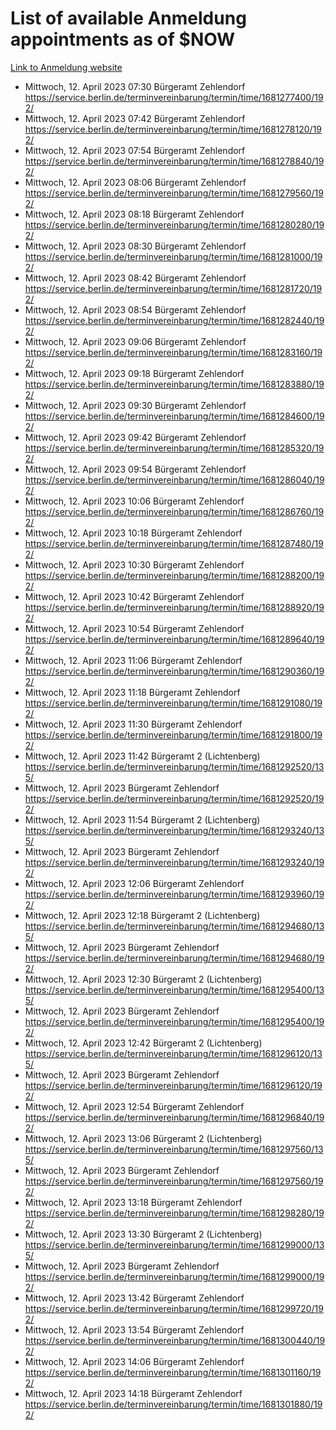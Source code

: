 # List of available Anmeldung appointments as of $NOW
[Link to Anmeldung website](https://service.berlin.de/terminvereinbarung/termin/tag.php?termin=1&anliegen[]=120686&dienstleisterlist=122210,122217,327316,122219,327312,122227,327314,122231,327346,122243,327348,122254,122252,329742,122260,329745,122262,329748,122271,327278,122273,327274,122277,327276,330436,122280,327294,122282,327290,122284,327292,122291,327270,122285,327266,122286,327264,122296,327268,150230,329760,122297,327286,122294,327284,122312,329763,122314,329775,122304,327330,122311,327334,122309,327332,317869,122281,327352,122279,329772,122283,122276,327324,122274,327326,122267,329766,122246,327318,122251,327320,122257,327322,122208,327298,122226,327300&herkunft=http%3A%2F%2Fservice.berlin.de%2Fdienstleistung%2F120686%2F)
- Mittwoch, 12. April 2023 07:30 Bürgeramt Zehlendorf https://service.berlin.de/terminvereinbarung/termin/time/1681277400/192/
- Mittwoch, 12. April 2023 07:42 Bürgeramt Zehlendorf https://service.berlin.de/terminvereinbarung/termin/time/1681278120/192/
- Mittwoch, 12. April 2023 07:54 Bürgeramt Zehlendorf https://service.berlin.de/terminvereinbarung/termin/time/1681278840/192/
- Mittwoch, 12. April 2023 08:06 Bürgeramt Zehlendorf https://service.berlin.de/terminvereinbarung/termin/time/1681279560/192/
- Mittwoch, 12. April 2023 08:18 Bürgeramt Zehlendorf https://service.berlin.de/terminvereinbarung/termin/time/1681280280/192/
- Mittwoch, 12. April 2023 08:30 Bürgeramt Zehlendorf https://service.berlin.de/terminvereinbarung/termin/time/1681281000/192/
- Mittwoch, 12. April 2023 08:42 Bürgeramt Zehlendorf https://service.berlin.de/terminvereinbarung/termin/time/1681281720/192/
- Mittwoch, 12. April 2023 08:54 Bürgeramt Zehlendorf https://service.berlin.de/terminvereinbarung/termin/time/1681282440/192/
- Mittwoch, 12. April 2023 09:06 Bürgeramt Zehlendorf https://service.berlin.de/terminvereinbarung/termin/time/1681283160/192/
- Mittwoch, 12. April 2023 09:18 Bürgeramt Zehlendorf https://service.berlin.de/terminvereinbarung/termin/time/1681283880/192/
- Mittwoch, 12. April 2023 09:30 Bürgeramt Zehlendorf https://service.berlin.de/terminvereinbarung/termin/time/1681284600/192/
- Mittwoch, 12. April 2023 09:42 Bürgeramt Zehlendorf https://service.berlin.de/terminvereinbarung/termin/time/1681285320/192/
- Mittwoch, 12. April 2023 09:54 Bürgeramt Zehlendorf https://service.berlin.de/terminvereinbarung/termin/time/1681286040/192/
- Mittwoch, 12. April 2023 10:06 Bürgeramt Zehlendorf https://service.berlin.de/terminvereinbarung/termin/time/1681286760/192/
- Mittwoch, 12. April 2023 10:18 Bürgeramt Zehlendorf https://service.berlin.de/terminvereinbarung/termin/time/1681287480/192/
- Mittwoch, 12. April 2023 10:30 Bürgeramt Zehlendorf https://service.berlin.de/terminvereinbarung/termin/time/1681288200/192/
- Mittwoch, 12. April 2023 10:42 Bürgeramt Zehlendorf https://service.berlin.de/terminvereinbarung/termin/time/1681288920/192/
- Mittwoch, 12. April 2023 10:54 Bürgeramt Zehlendorf https://service.berlin.de/terminvereinbarung/termin/time/1681289640/192/
- Mittwoch, 12. April 2023 11:06 Bürgeramt Zehlendorf https://service.berlin.de/terminvereinbarung/termin/time/1681290360/192/
- Mittwoch, 12. April 2023 11:18 Bürgeramt Zehlendorf https://service.berlin.de/terminvereinbarung/termin/time/1681291080/192/
- Mittwoch, 12. April 2023 11:30 Bürgeramt Zehlendorf https://service.berlin.de/terminvereinbarung/termin/time/1681291800/192/
- Mittwoch, 12. April 2023 11:42 Bürgeramt 2 (Lichtenberg) https://service.berlin.de/terminvereinbarung/termin/time/1681292520/135/
- Mittwoch, 12. April 2023  Bürgeramt Zehlendorf https://service.berlin.de/terminvereinbarung/termin/time/1681292520/192/
- Mittwoch, 12. April 2023 11:54 Bürgeramt 2 (Lichtenberg) https://service.berlin.de/terminvereinbarung/termin/time/1681293240/135/
- Mittwoch, 12. April 2023  Bürgeramt Zehlendorf https://service.berlin.de/terminvereinbarung/termin/time/1681293240/192/
- Mittwoch, 12. April 2023 12:06 Bürgeramt Zehlendorf https://service.berlin.de/terminvereinbarung/termin/time/1681293960/192/
- Mittwoch, 12. April 2023 12:18 Bürgeramt 2 (Lichtenberg) https://service.berlin.de/terminvereinbarung/termin/time/1681294680/135/
- Mittwoch, 12. April 2023  Bürgeramt Zehlendorf https://service.berlin.de/terminvereinbarung/termin/time/1681294680/192/
- Mittwoch, 12. April 2023 12:30 Bürgeramt 2 (Lichtenberg) https://service.berlin.de/terminvereinbarung/termin/time/1681295400/135/
- Mittwoch, 12. April 2023  Bürgeramt Zehlendorf https://service.berlin.de/terminvereinbarung/termin/time/1681295400/192/
- Mittwoch, 12. April 2023 12:42 Bürgeramt 2 (Lichtenberg) https://service.berlin.de/terminvereinbarung/termin/time/1681296120/135/
- Mittwoch, 12. April 2023  Bürgeramt Zehlendorf https://service.berlin.de/terminvereinbarung/termin/time/1681296120/192/
- Mittwoch, 12. April 2023 12:54 Bürgeramt Zehlendorf https://service.berlin.de/terminvereinbarung/termin/time/1681296840/192/
- Mittwoch, 12. April 2023 13:06 Bürgeramt 2 (Lichtenberg) https://service.berlin.de/terminvereinbarung/termin/time/1681297560/135/
- Mittwoch, 12. April 2023  Bürgeramt Zehlendorf https://service.berlin.de/terminvereinbarung/termin/time/1681297560/192/
- Mittwoch, 12. April 2023 13:18 Bürgeramt Zehlendorf https://service.berlin.de/terminvereinbarung/termin/time/1681298280/192/
- Mittwoch, 12. April 2023 13:30 Bürgeramt 2 (Lichtenberg) https://service.berlin.de/terminvereinbarung/termin/time/1681299000/135/
- Mittwoch, 12. April 2023  Bürgeramt Zehlendorf https://service.berlin.de/terminvereinbarung/termin/time/1681299000/192/
- Mittwoch, 12. April 2023 13:42 Bürgeramt Zehlendorf https://service.berlin.de/terminvereinbarung/termin/time/1681299720/192/
- Mittwoch, 12. April 2023 13:54 Bürgeramt Zehlendorf https://service.berlin.de/terminvereinbarung/termin/time/1681300440/192/
- Mittwoch, 12. April 2023 14:06 Bürgeramt Zehlendorf https://service.berlin.de/terminvereinbarung/termin/time/1681301160/192/
- Mittwoch, 12. April 2023 14:18 Bürgeramt Zehlendorf https://service.berlin.de/terminvereinbarung/termin/time/1681301880/192/
